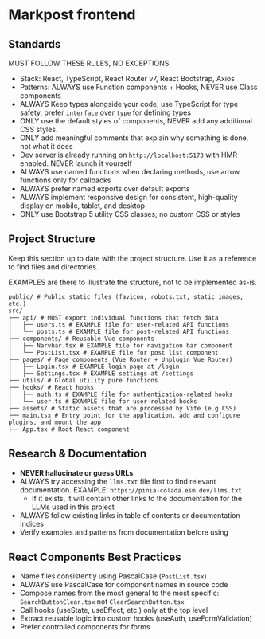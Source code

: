 # Markpost frontend

## Standards

MUST FOLLOW THESE RULES, NO EXCEPTIONS

- Stack: React, TypeScript, React Router v7, React Bootstrap, Axios
- Patterns: ALWAYS use Function components + Hooks, NEVER use Class components
- ALWAYS Keep types alongside your code, use TypeScript for type safety, prefer `interface` over `type` for defining types
- ONLY use the default styles of components, NEVER add any additional CSS styles.
- ONLY add meaningful comments that explain why something is done, not what it does
- Dev server is already running on `http://localhost:5173` with HMR enabled. NEVER launch it yourself
- ALWAYS use named functions when declaring methods, use arrow functions only for callbacks
- ALWAYS prefer named exports over default exports
- ALWAYS implement responsive design for consistent, high-quality display on mobile, tablet, and desktop
- ONLY use Bootstrap 5 utility CSS classes; no custom CSS or styles

## Project Structure

Keep this section up to date with the project structure. Use it as a reference to find files and directories.

EXAMPLES are there to illustrate the structure, not to be implemented as-is.

```text
public/ # Public static files (favicon, robots.txt, static images, etc.)
src/
├── api/ # MUST export individual functions that fetch data
│   ├── users.ts # EXAMPLE file for user-related API functions
│   └── posts.ts # EXAMPLE file for post-related API functions
├── components/ # Reusable Vue components
│   ├── Narvbar.tsx # EXAMPLE file for navigation bar component
│   └── PostList.tsx # EXAMPLE file for post list component
├── pages/ # Page components (Vue Router + Unplugin Vue Router)
│   ├── Login.tsx # EXAMPLE login page at /login
│   ├── Settings.tsx # EXAMPLE settings at /settings
├── utils/ # Global utility pure functions
├── hooks/ # React hooks
│   ├── auth.ts # EXAMPLE file for authentication-related hooks
│   └── user.ts # EXAMPLE file for user-related hooks
├── assets/ # Static assets that are processed by Vite (e.g CSS)
├── main.tsx # Entry point for the application, add and configure plugins, and mount the app
├── App.tsx # Root React component
```

## Research & Documentation

- **NEVER hallucinate or guess URLs**
- ALWAYS try accessing the `llms.txt` file first to find relevant documentation. EXAMPLE: `https://pinia-colada.esm.dev/llms.txt`
  - If it exists, it will contain other links to the documentation for the LLMs used in this project
- ALWAYS follow existing links in table of contents or documentation indices
- Verify examples and patterns from documentation before using

## React Components Best Practices

- Name files consistently using PascalCase (`PostList.tsx`)
- ALWAYS use PascalCase for component names in source code
- Compose names from the most general to the most specific: `SearchButtonClear.tsx` not `ClearSearchButton.tsx`
- Call hooks (useState, useEffect, etc.) only at the top level
- Extract reusable logic into custom hooks (useAuth, useFormValidation)
- Prefer controlled components for forms
